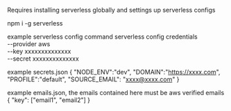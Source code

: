 Requires installing serverless globally and settings up serverless configs

npm i -g serverless

example serverless config command
serverless config credentials \
    --provider aws \
    --key xxxxxxxxxxxxxx \
    --secret xxxxxxxxxxxxxx

example secrets.json
{
  "NODE_ENV":"dev",
  "DOMAIN":"https://xxxx.com",
  "PROFILE":"default",
  "SOURCE_EMAIL": "xxxx@xxxx.com"
}

example emails.json, the emails contained here must be aws verified emails
{
  "key": ["email1", "email2"]
}

